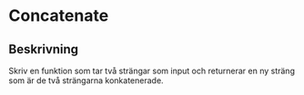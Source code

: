 # Concatenate

## Beskrivning

Skriv en funktion som tar två strängar som input och returnerar en ny sträng som är de två strängarna konkatenerade.